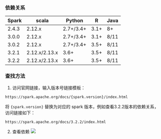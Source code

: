 ### 依赖关系

| Spark	| scala	| Python	| R| 	Java| 
| ------- | ----- | ------ | --------- | --------- | 
| 2.4.3	| 2.12.x	| 2.7+/3.4+	| 3.1+	| 8+| 
| 3.0.0	| 2.12.x	| 2.7+/3.4+	| 3.1+	| 8/11| 
| 3.0.2	| 2.12.x	| 2.7+/3.4+	| 3.5+	| 8/11| 
| 3.2.1	| 2.12.x/2.13.x	| 3.6+	| 3.5+	| 8/11| 
| 3.2.2	| 2.12.x/2.13.x	| 3.6+	| 3.5+	| 8/11| 


### 查找方法
1. 访问官网链接，输入版本号链接模板： 
```
https://spark.apache.org/docs/{spark.version}/index.html
```
将 `{spark.version}` 替换为对应的 spark 版本，例如查看3.2.2版本的依赖关系，访问链接如下：
```
https://spark.apache.org/docs/3.2.2/index.html
```
2. 查看依赖
![](https://qcloudimg.tencent-cloud.cn/raw/1d8f80ff732222d375263861b62de645.png)
